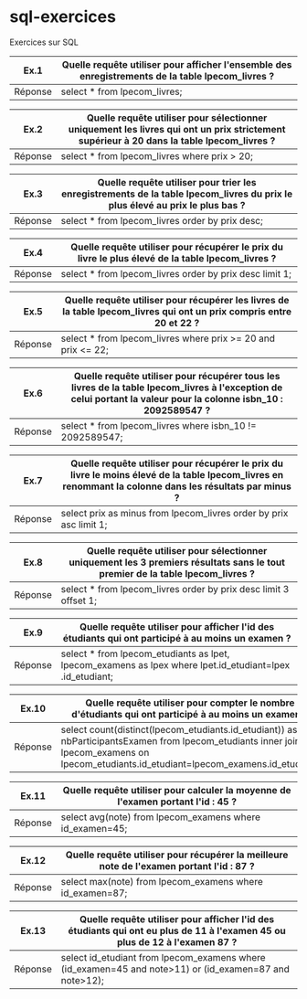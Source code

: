 # sql-exercices
Exercices sur SQL

| Ex.1  | Quelle requête utiliser pour afficher l'ensemble des enregistrements de la table lpecom_livres ? |
| ------------- | ------------- |
| Réponse |  select * from lpecom_livres;  |

| Ex.2  | Quelle requête utiliser pour sélectionner uniquement les livres qui ont un prix strictement supérieur à 20 dans la table lpecom_livres ? |
| ------------- | ------------- |
| Réponse |  select * from lpecom_livres where prix > 20;  |

| Ex.3  | Quelle requête utiliser pour trier les enregistrements de la table lpecom_livres du prix le plus élevé au prix le plus bas ? |
| ------------- | ------------- |
| Réponse |  select * from lpecom_livres order by prix desc;  |

| Ex.4  | Quelle requête utiliser pour récupérer le prix du livre le plus élevé de la table lpecom_livres ? |
| ------------- | ------------- |
| Réponse |  select * from lpecom_livres order by prix desc limit 1;  |

| Ex.5  | Quelle requête utiliser pour récupérer les livres de la table lpecom_livres qui ont un prix compris entre 20 et 22 ? |
| ------------- | ------------- |
| Réponse |  select * from lpecom_livres where prix >= 20 and prix <= 22;  |

| Ex.6  | Quelle requête utiliser pour récupérer tous les livres de la table lpecom_livres à l'exception de celui portant la valeur pour la colonne isbn_10 : 2092589547 ? |
| ------------- | ------------- |
| Réponse |  select * from lpecom_livres where isbn_10 != 2092589547;  |

| Ex.7  | Quelle requête utiliser pour récupérer le prix du livre le moins élevé de la table lpecom_livres en renommant la colonne dans les résultats par minus ? |
| ------------- | ------------- |
| Réponse |  select prix as minus from lpecom_livres order by prix asc limit 1;  |

| Ex.8  | Quelle requête utiliser pour sélectionner uniquement les 3 premiers résultats sans le tout premier de la table lpecom_livres ? |
| ------------- | ------------- |
| Réponse |  select * from lpecom_livres order by prix desc limit 3 offset 1;  |

| Ex.9  | Quelle requête utiliser pour afficher l'id des étudiants qui ont participé à au moins un examen ? |
| ------------- | ------------- |
| Réponse |  select * from lpecom_etudiants as lpet, lpecom_examens as lpex where lpet.id_etudiant=lpex .id_etudiant;  |

| Ex.10  | Quelle requête utiliser pour compter le nombre d'étudiants qui ont participé à au moins un examen ? |
| ------------- | ------------- |
| Réponse |  select count(distinct(lpecom_etudiants.id_etudiant)) as nbParticipantsExamen from lpecom_etudiants inner join lpecom_examens on lpecom_etudiants.id_etudiant=lpecom_examens.id_etudiant;  |

| Ex.11  | Quelle requête utiliser pour calculer la moyenne de l'examen portant l'id : 45 ? |
| ------------- | ------------- |
| Réponse |  select avg(note) from lpecom_examens where id_examen=45;  |

| Ex.12  | Quelle requête utiliser pour récupérer la meilleure note de l'examen portant l'id : 87 ? |
| ------------- | ------------- |
| Réponse |  select max(note) from lpecom_examens where id_examen=87;  |

| Ex.13  | Quelle requête utiliser pour afficher l'id des étudiants qui ont eu plus de 11 à l'examen 45 ou plus de 12 à l'examen 87 ? |
| ------------- | ------------- |
| Réponse |  select id_etudiant from lpecom_examens where (id_examen=45 and note>11) or (id_examen=87 and note>12);  |
